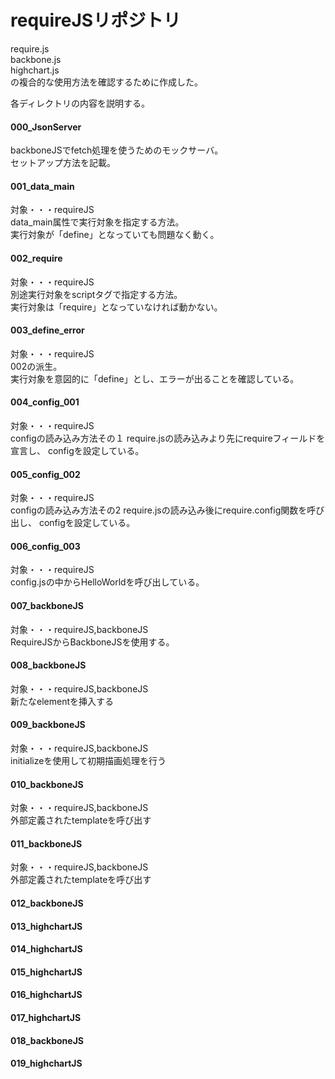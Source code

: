 # requireJSリポジトリ

require.js  
backbone.js  
highchart.js  
の複合的な使用方法を確認するために作成した。  

各ディレクトリの内容を説明する。

#### 000_JsonServer
backboneJSでfetch処理を使うためのモックサーバ。  
セットアップ方法を記載。

#### 001_data_main
対象・・・requireJS  
data_main属性で実行対象を指定する方法。  
実行対象が「define」となっていても問題なく動く。

#### 002_require
対象・・・requireJS  
別途実行対象をscriptタグで指定する方法。  
実行対象は「require」となっていなければ動かない。

#### 003_define_error
対象・・・requireJS  
002の派生。  
実行対象を意図的に「define」とし、エラーが出ることを確認している。

#### 004_config_001
対象・・・requireJS  
configの読み込み方法その１
require.jsの読み込みより先にrequireフィールドを宣言し、
configを設定している。

#### 005_config_002
対象・・・requireJS  
configの読み込み方法その2
require.jsの読み込み後にrequire.config関数を呼び出し、
configを設定している。

#### 006_config_003
対象・・・requireJS  
config.jsの中からHelloWorldを呼び出している。

#### 007_backboneJS
対象・・・requireJS,backboneJS  
RequireJSからBackboneJSを使用する。

#### 008_backboneJS
対象・・・requireJS,backboneJS  
新たなelementを挿入する


#### 009_backboneJS
対象・・・requireJS,backboneJS  
initializeを使用して初期描画処理を行う

#### 010_backboneJS
対象・・・requireJS,backboneJS  
外部定義されたtemplateを呼び出す

#### 011_backboneJS
対象・・・requireJS,backboneJS  
外部定義されたtemplateを呼び出す

#### 012_backboneJS
#### 013_highchartJS
#### 014_highchartJS
#### 015_highchartJS
#### 016_highchartJS
#### 017_highchartJS
#### 018_backboneJS
#### 019_highchartJS
